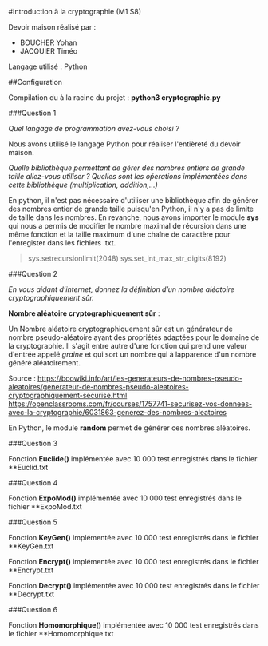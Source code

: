 #Introduction à la cryptographie (M1 S8)


Devoir maison réalisé par :
* BOUCHER Yohan
* JACQUIER Timéo


Langage utilisé : Python


##Configuration


Compilation du à la racine du projet : **python3 cryptographie.py**


###Question 1

_Quel langage de programmation avez-vous choisi ?_

Nous avons utilisé le langage Python pour réaliser l'entièreté du devoir maison.

_Quelle bibliothèque permettant de gérer des nombres entiers de grande taille allez-vous utiliser ? Quelles sont les oṕerations implémentées dans cette bibliothèque (multiplication, addition,...)_

En python, il n'est pas nécessaire d'utiliser une bibliothèque afin de générer des nombres entier de grande taille puisqu'en Python, il n'y a pas de limite de taille dans les nombres. 
En revanche, nous avons importer le module **sys** qui nous a permis de modifier le nombre maximal de récursion dans une même fonction et la taille maximum d'une chaîne de caractère pour l'enregister dans les fichiers .txt.

> sys.setrecursionlimit(2048)
> sys.set_int_max_str_digits(8192)

###Question 2

_En vous aidant d’internet, donnez la définition d’un nombre aléatoire cryptographiquement sûr._

**Nombre aléatoire cryptographiquement sûr** :

Un Nombre aléatoire cryptographiquement sûr est un générateur de nombre pseudo-aléatoire ayant des propriétés adaptées pour le domaine de la cryptographie. Il s'agit entre autre d'une fonction qui prend une valeur d'entrée appelé _graine_ et qui sort un nombre qui à lapparence d'un nombre généré aléatoirement.

Source : https://boowiki.info/art/les-generateurs-de-nombres-pseudo-aleatoires/generateur-de-nombres-pseudo-aleatoires-cryptographiquement-securise.html
https://openclassrooms.com/fr/courses/1757741-securisez-vos-donnees-avec-la-cryptographie/6031863-generez-des-nombres-aleatoires

En Python, le module **random** permet de générer ces nombres aléatoires.

###Question 3

Fonction **Euclide()** implémentée avec 10 000 test enregistrés dans le fichier **Euclid.txt

###Question 4

Fonction **ExpoMod()** implémentée avec 10 000 test enregistrés dans le fichier **ExpoMod.txt

###Question 5

Fonction **KeyGen()** implémentée avec 10 000 test enregistrés dans le fichier **KeyGen.txt

Fonction **Encrypt()** implémentée avec 10 000 test enregistrés dans le fichier **Encrypt.txt

Fonction **Decrypt()** implémentée avec 10 000 test enregistrés dans le fichier **Decrypt.txt

###Question 6

Fonction **Homomorphique()** implémentée avec 10 000 test enregistrés dans le fichier **Homomorphique.txt









